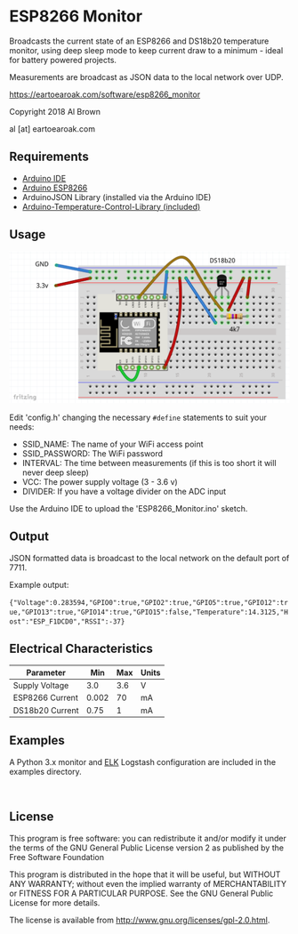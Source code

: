# ESP8266 Monitor #

Broadcasts the current state of an ESP8266 and DS18b20 temperature monitor, using deep sleep mode to keep current draw to a minimum - ideal for battery powered projects.

Measurements are broadcast as JSON data to the local network over UDP.

https://eartoearoak.com/software/esp8266_monitor

Copyright 2018 Al Brown

al [at] eartoearoak.com



## Requirements

- [Arduino IDE](https://www.arduino.cc/)
- [Arduino ESP8266](https://github.com/esp8266/Arduino#installing-with-boards-manager)
- ArduinoJSON Library (installed via the Arduino IDE)
- [Arduino-Temperature-Control-Library (included)](https://github.com/milesburton/Arduino-Temperature-Control-Library)




## Usage

![Breadboard Schematic](schematic/breadboard.png)

Edit 'config.h' changing the necessary `#define` statements to suit your needs:

- SSID_NAME: The name of your WiFi access point
- SSID_PASSWORD: The WiFi password
- INTERVAL:  The time between measurements (if this is too short it will never deep sleep)
- VCC: The power supply voltage (3 - 3.6 v)
- DIVIDER: If you have a voltage divider on the ADC input



Use the Arduino IDE to upload the 'ESP8266_Monitor.ino' sketch.



## Output

JSON formatted data is broadcast to the local network on the default port of 7711.

Example output:

`{"Voltage":0.283594,"GPIO0":true,"GPIO2":true,"GPIO5":true,"GPIO12":true,"GPIO13":true,"GPIO14":true,"GPIO15":false,"Temperature":14.3125,"Host":"ESP_F1DCD0","RSSI":-37} `



## Electrical Characteristics

| Parameter       | Min   | Max  | Units |
| --------------- | ----- | ---- | ----- |
| Supply Voltage  | 3.0   | 3.6  | V     |
| ESP8266 Current | 0.002 | 70   | mA    |
| DS18b20 Current | 0.75  | 1    | mA    |



## Examples

A Python 3.x monitor and [ELK](https://www.elastic.co/) Logstash configuration are included in the examples directory. 

​	

## License ##

This program is free software: you can redistribute it and/or modify
 it under the terms of the GNU General Public License version 2 as published by
 the Free Software Foundation

 This program is distributed in the hope that it will be useful,
 but WITHOUT ANY WARRANTY; without even the implied warranty of
 MERCHANTABILITY or FITNESS FOR A PARTICULAR PURPOSE.  See the
 GNU General Public License for more details.

 The license is available from <http://www.gnu.org/licenses/gpl-2.0.html>.